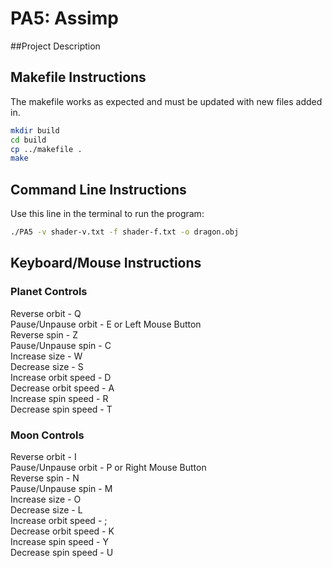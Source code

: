 # PA5: Assimp
##Project Description


## Makefile Instructions 
The makefile works as expected and must be updated with new files added in.

```bash
mkdir build
cd build
cp ../makefile .
make
```

## Command Line Instructions
Use this line in the terminal to run the program:
```bash
./PA5 -v shader-v.txt -f shader-f.txt -o dragon.obj
```

## Keyboard/Mouse Instructions
### Planet Controls
Reverse orbit - Q<br/>
Pause/Unpause orbit - E or Left Mouse Button<br/>
Reverse spin - Z<br/>
Pause/Unpause spin - C<br/>
Increase size - W<br/>
Decrease size - S<br/>
Increase orbit speed - D<br/>
Decrease orbit speed - A<br/>
Increase spin speed - R<br/>
Decrease spin speed - T

### Moon Controls
Reverse orbit - I<br/>
Pause/Unpause orbit - P or Right Mouse Button<br/>
Reverse spin - N<br/>
Pause/Unpause spin - M<br/>
Increase size - O<br/>
Decrease size - L<br/>
Increase orbit speed - ;<br/>
Decrease orbit speed - K<br/>
Increase spin speed - Y<br/>
Decrease spin speed - U
